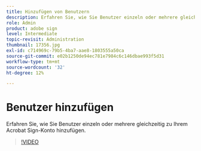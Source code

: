 ```yaml
---
title: Hinzufügen von Benutzern
description: Erfahren Sie, wie Sie Benutzer einzeln oder mehrere gleichzeitig zu Ihrem Acrobat Sign-Konto hinzufügen
role: Admin
product: adobe sign
level: Intermediate
topic-revisit: Administration
thumbnail: 17356.jpg
exl-id: c714969c-79b5-4ba7-aae8-1803555a50ca
source-git-commit: e02b1250de94ec781e7984c6c146dbae993f5d31
workflow-type: tm+mt
source-wordcount: '32'
ht-degree: 12%

---
```


# Benutzer hinzufügen

Erfahren Sie, wie Sie Benutzer einzeln oder mehrere gleichzeitig zu Ihrem Acrobat Sign-Konto hinzufügen.

>[!VIDEO](https://video.tv.adobe.com/v/17356?hidetitle=true)
